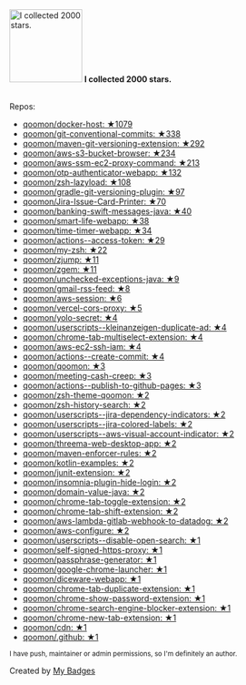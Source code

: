 <img src="https://my-badges.github.io/my-badges/stars-2000.png" alt="I collected 2000 stars." title="I collected 2000 stars." width="128">
<strong>I collected 2000 stars.</strong>
<br><br>

Repos:

* <a href="https://github.com/qoomon/docker-host">qoomon/docker-host: ★1079</a>
* <a href="https://github.com/qoomon/git-conventional-commits">qoomon/git-conventional-commits: ★338</a>
* <a href="https://github.com/qoomon/maven-git-versioning-extension">qoomon/maven-git-versioning-extension: ★292</a>
* <a href="https://github.com/qoomon/aws-s3-bucket-browser">qoomon/aws-s3-bucket-browser: ★234</a>
* <a href="https://github.com/qoomon/aws-ssm-ec2-proxy-command">qoomon/aws-ssm-ec2-proxy-command: ★213</a>
* <a href="https://github.com/qoomon/otp-authenticator-webapp">qoomon/otp-authenticator-webapp: ★132</a>
* <a href="https://github.com/qoomon/zsh-lazyload">qoomon/zsh-lazyload: ★108</a>
* <a href="https://github.com/qoomon/gradle-git-versioning-plugin">qoomon/gradle-git-versioning-plugin: ★97</a>
* <a href="https://github.com/qoomon/Jira-Issue-Card-Printer">qoomon/Jira-Issue-Card-Printer: ★70</a>
* <a href="https://github.com/qoomon/banking-swift-messages-java">qoomon/banking-swift-messages-java: ★40</a>
* <a href="https://github.com/qoomon/smart-life-webapp">qoomon/smart-life-webapp: ★38</a>
* <a href="https://github.com/qoomon/time-timer-webapp">qoomon/time-timer-webapp: ★34</a>
* <a href="https://github.com/qoomon/actions--access-token">qoomon/actions--access-token: ★29</a>
* <a href="https://github.com/qoomon/my-zsh">qoomon/my-zsh: ★22</a>
* <a href="https://github.com/qoomon/zjump">qoomon/zjump: ★11</a>
* <a href="https://github.com/qoomon/zgem">qoomon/zgem: ★11</a>
* <a href="https://github.com/qoomon/unchecked-exceptions-java">qoomon/unchecked-exceptions-java: ★9</a>
* <a href="https://github.com/qoomon/gmail-rss-feed">qoomon/gmail-rss-feed: ★8</a>
* <a href="https://github.com/qoomon/aws-session">qoomon/aws-session: ★6</a>
* <a href="https://github.com/qoomon/vercel-cors-proxy">qoomon/vercel-cors-proxy: ★5</a>
* <a href="https://github.com/qoomon/yolo-secret">qoomon/yolo-secret: ★4</a>
* <a href="https://github.com/qoomon/userscripts--kleinanzeigen-duplicate-ad">qoomon/userscripts--kleinanzeigen-duplicate-ad: ★4</a>
* <a href="https://github.com/qoomon/chrome-tab-multiselect-extension">qoomon/chrome-tab-multiselect-extension: ★4</a>
* <a href="https://github.com/qoomon/aws-ec2-ssh-iam">qoomon/aws-ec2-ssh-iam: ★4</a>
* <a href="https://github.com/qoomon/actions--create-commit">qoomon/actions--create-commit: ★4</a>
* <a href="https://github.com/qoomon/qoomon">qoomon/qoomon: ★3</a>
* <a href="https://github.com/qoomon/meeting-cash-creep">qoomon/meeting-cash-creep: ★3</a>
* <a href="https://github.com/qoomon/actions--publish-to-github-pages">qoomon/actions--publish-to-github-pages: ★3</a>
* <a href="https://github.com/qoomon/zsh-theme-qoomon">qoomon/zsh-theme-qoomon: ★2</a>
* <a href="https://github.com/qoomon/zsh-history-search">qoomon/zsh-history-search: ★2</a>
* <a href="https://github.com/qoomon/userscripts--jira-dependency-indicators">qoomon/userscripts--jira-dependency-indicators: ★2</a>
* <a href="https://github.com/qoomon/userscripts--jira-colored-labels">qoomon/userscripts--jira-colored-labels: ★2</a>
* <a href="https://github.com/qoomon/userscripts--aws-visual-account-indicator">qoomon/userscripts--aws-visual-account-indicator: ★2</a>
* <a href="https://github.com/qoomon/threema-web-desktop-app">qoomon/threema-web-desktop-app: ★2</a>
* <a href="https://github.com/qoomon/maven-enforcer-rules">qoomon/maven-enforcer-rules: ★2</a>
* <a href="https://github.com/qoomon/kotlin-examples">qoomon/kotlin-examples: ★2</a>
* <a href="https://github.com/qoomon/junit-extension">qoomon/junit-extension: ★2</a>
* <a href="https://github.com/qoomon/insomnia-plugin-hide-login">qoomon/insomnia-plugin-hide-login: ★2</a>
* <a href="https://github.com/qoomon/domain-value-java">qoomon/domain-value-java: ★2</a>
* <a href="https://github.com/qoomon/chrome-tab-toggle-extension">qoomon/chrome-tab-toggle-extension: ★2</a>
* <a href="https://github.com/qoomon/chrome-tab-shift-extension">qoomon/chrome-tab-shift-extension: ★2</a>
* <a href="https://github.com/qoomon/aws-lambda-gitlab-webhook-to-datadog">qoomon/aws-lambda-gitlab-webhook-to-datadog: ★2</a>
* <a href="https://github.com/qoomon/aws-configure">qoomon/aws-configure: ★2</a>
* <a href="https://github.com/qoomon/userscripts--disable-open-search">qoomon/userscripts--disable-open-search: ★1</a>
* <a href="https://github.com/qoomon/self-signed-https-proxy">qoomon/self-signed-https-proxy: ★1</a>
* <a href="https://github.com/qoomon/passphrase-generator">qoomon/passphrase-generator: ★1</a>
* <a href="https://github.com/qoomon/google-chrome-launcher">qoomon/google-chrome-launcher: ★1</a>
* <a href="https://github.com/qoomon/diceware-webapp">qoomon/diceware-webapp: ★1</a>
* <a href="https://github.com/qoomon/chrome-tab-duplicate-extension">qoomon/chrome-tab-duplicate-extension: ★1</a>
* <a href="https://github.com/qoomon/chrome-show-password-extension">qoomon/chrome-show-password-extension: ★1</a>
* <a href="https://github.com/qoomon/chrome-search-engine-blocker-extension">qoomon/chrome-search-engine-blocker-extension: ★1</a>
* <a href="https://github.com/qoomon/chrome-new-tab-extension">qoomon/chrome-new-tab-extension: ★1</a>
* <a href="https://github.com/qoomon/cdn">qoomon/cdn: ★1</a>
* <a href="https://github.com/qoomon/.github">qoomon/.github: ★1</a>

<sup>I have push, maintainer or admin permissions, so I'm definitely an author.<sup>



Created by <a href="https://github.com/my-badges/my-badges">My Badges</a>